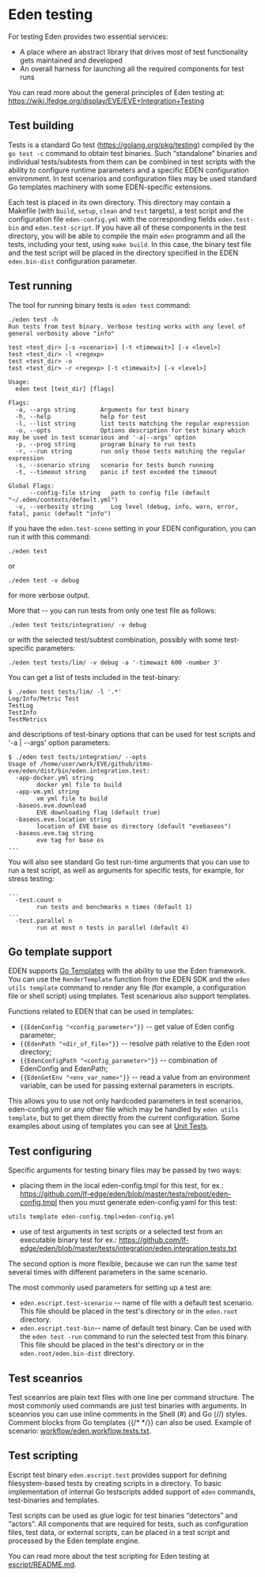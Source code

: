 # Eden testing

For testing Eden provides two essential services:

* A place where an abstract library that drives most of test functionality gets maintained and developed
* An overall harness for launching all the required components for test runs

You can read more about the general principles of Eden testing at:
https://wiki.lfedge.org/display/EVE/EVE+Integration+Testing

## Test building
Tests is a standard Go test (https://golang.org/pkg/testing) compiled by the `go test -c` command to obtain test binaries. Such “standalone” binaries and individual tests/subtests from them can be combined in test scripts with the ability to configure runtime parameters and a specific EDEN configuration environment. In test scenarios and configuration files may be used standard Go templates machinery with some EDEN-specific extensions.

Each test is placed in its own directory. This directory may contain a Makefile (with `build`, `setup`, `clean` and `test` targets), a test script and the configuration file `eden-config.yml` with the corresponding fields `eden.test-bin` and `eden.test-script`. If you have all of these components in the test directory, you will be able to compile the main `eden` programm and all the tests, including your test, using `make build`. In this case, the binary test file and the test script will be placed in the directory specified in the EDEN `eden.bin-dist` configuration parameter.

## Test running
The tool for running binary tests is `eden test` command:
```
./eden test -h
Run tests from test binary. Verbose testing works with any level of general verbosity above "info"

test <test_dir> [-s <scenario>] [-t <timewait>] [-v <level>]
test <test_dir> -l <regexp>
test <test_dir> -o
test <test_dir> -r <regexp> [-t <timewait>] [-v <level>]

Usage:
  eden test [test_dir] [flags]

Flags:
  -a, --args string       Arguments for test binary
  -h, --help              help for test
  -l, --list string       list tests matching the regular expression
  -o, --opts              Options description for test binary which may be used in test scenarious and '-a|--args' option
  -p, --prog string       program binary to run tests
  -r, --run string        run only those tests matching the regular expression
  -s, --scenario string   scenario for tests bunch running
  -t, --timeout string    panic if test exceded the timeout

Global Flags:
      --config-file string   path to config file (default "~/.eden/contexts/default.yml")
  -v, --verbosity string     Log level (debug, info, warn, error, fatal, panic (default "info")
```
If you have the `eden.test-scene` setting in your EDEN configuration, you can run it with this command:
```
./eden test
```
or
```
./eden test -v debug
```
for more verbose output.

More that -- you can run tests from only one test file as follows:
```
./eden test tests/integration/ -v debug
```
or with the selected test/subtest combination, possibly with some test-specific parameters:
```
./eden test tests/lim/ -v debug -a '-timewait 600 -number 3'
```
You can get a list of tests included in the test-binary:
```
$ ./eden test tests/lim/ -l '.*'
Log/Info/Metric Test
TestLog
TestInfo
TestMetrics
```
and descriptions of test-binary options that can be used for test scripts and '-a | --args' option parameters:
```
$ ./eden test tests/integration/ --opts
Usage of /home/user/work/EVE/github/itmo-eve/eden/dist/bin/eden.integration.test:
  -app-docker.yml string
    	docker yml file to build
  -app-vm.yml string
    	vm yml file to build
  -baseos.eve.download
    	EVE downloading flag (default true)
  -baseos.eve.location string
    	location of EVE base os directory (default "evebaseos")
  -baseos.eve.tag string
    	eve tag for base os
...
```
You will also see standard Go test run-time arguments that you can use to run a test script, as well as arguments for specific tests, for example, for stress testing:
```
...
  -test.count n
    	run tests and benchmarks n times (default 1)
...
  -test.parallel n
    	run at most n tests in parallel (default 4)
```

## Go template support

EDEN supports [Go Templates](https://golang.org/pkg/text/template) with the ability to use the Eden framework. You can use the `RenderTemplate` function from the EDEN SDK and the `eden utils template` command to render any file (for example, a configuration file or shell script) using tmplates. Test scenarious also support templates.

Functions related to EDEN that can be used in templates:
* `{{EdenConfig "<config_parameter>"}}` -- get value of Eden config parameter;
* `{{EdenPath "<dir_of_file>"}}` -- resolve path relative to the Eden root directory;
* `{{EdenConfigPath "<config_parameter>"}}` -- combination of EdenConfig and EdenPath;
* `{{EdenGetEnv "<env_var_name>"}}` -- read a value from an environment variable,  can be used for passing external parameters in escripts.

This allows you to use not only hardcoded parameters in test scenarios, eden-config.yml or any other file which may be handled by `eden utils template`, but to get them directly from the current configuration. Some examples about using of templates you can see at [Unit Tests](tests/units/).

## Test configuring

Specific arguments for testing binary files may be passed by two ways:

* placing them in the local eden-config.tmpl for this test, for ex.:
https://github.com/lf-edge/eden/blob/master/tests/reboot/eden-config.tmpl
then you must generate eden-config.yaml for this test:
```
utils template eden-config.tmpl>eden-config.yml
```
* use of test arguments in test scripts or a selected test from an executable binary test for ex.:
https://github.com/lf-edge/eden/blob/master/tests/integration/eden.integration.tests.txt

The second option is more flexible, because we can run the same test several times with different parameters in the same scenario.

The most commonly used parameters for setting up a test are:

* `eden.escript.test-scenario` -- name of file with a default test scenario. This file should be placed in the test's directory or in the `eden.root` directory.
* `eden.escript.test-bin`-- name of default test binary. Can be used with the `eden test -run` command to run the selected test from this binary. This file should be placed in the test's directory or in the `eden.root/eden.bin-dist` directory.

## Test sceanrios

Test sceanrios are plain text files with one line per command structure. The most commonly used commands are just test binaries with arguments. In sceanrios you can use inline comments in the Shell (#) and Go (//) styles. Comment blocks from Go templates {{/* */}} can also be used. Example of scenario: [workflow/eden.workflow.tests.txt](workflow/eden.workflow.tests.txt).

## Test scripting

Escript test binary `eden.escript.test` provides support for defining filesystem-based tests by creating scripts in a directory.
To basic implementation of internal Go testscripts added support of `eden` commands, test-binaries and templates.

Test scripts can be used as glue logic for test binaries “detectors” and “actors”. All components that are required for tests,
such as configuration files, test data, or external scripts, can be placed in a test script and processed by the Eden template engine.

You can read more about the test scripting for Eden testing at [escript/README.md](escript/README.md).
